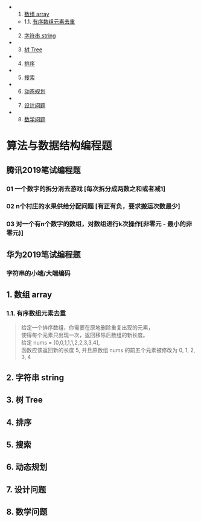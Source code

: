 <!-- vscode-markdown-toc -->
* 1. [数组 array](#array)
	* 1.1. [有序数组元素去重](#)
* 2. [字符串 string](#string)
* 3. [树 Tree](#Tree)
* 4. [排序](#-1)
* 5. [搜索](#-1)
* 6. [动态规划](#-1)
* 7. [设计问题](#-1)
* 8. [数学问题](#-1)

<!-- vscode-markdown-toc-config
	numbering=true
	autoSave=true
	/vscode-markdown-toc-config -->
<!-- /vscode-markdown-toc -->

# 算法与数据结构编程题  

## 腾讯2019笔试编程题
### 01 一个数字的拆分消去游戏 [每次拆分成两数之和或者减1]  
### 02 n个村庄的水果供给分配问题  [有正有负，要求搬运次数最少]  
### 03 对一个有n个数字的数组，对数组进行k次操作[非零元 - 最小的非零元)]    


## 华为2019笔试编程题
### 字符串的小端/大端编码  


##  1. <a name='array'></a>数组 array   

###  1.1. <a name=''></a>有序数组元素去重 
> 给定一个排序数组，你需要在原地删除重复出现的元素，  
使得每个元素只出现一次，返回移除后数组的新长度。  
给定 nums = [0,0,1,1,1,2,2,3,3,4],  
函数应该返回新的长度 5, 并且原数组 nums 的前五个元素被修改为 0, 1, 2, 3, 4 


##  2. <a name='string'></a>字符串 string  

##  3. <a name='Tree'></a>树 Tree  

##  4. <a name='-1'></a>排序  

##  5. <a name='-1'></a>搜索  

##  6. <a name='-1'></a>动态规划  

##  7. <a name='-1'></a>设计问题  

##  8. <a name='-1'></a>数学问题  